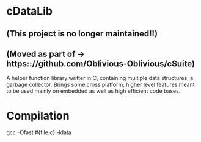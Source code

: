 # cDataLib
## (This project is no longer maintained!!)
## (Moved as part of -> https:://github.com/Oblivious-Oblivious/cSuite)
 A helper function library writter in C, containing multiple data structures, a garbage collector. Brings some cross platform, higher level features meant to be used mainly on embedded as well as high efficient code bases.

# Compilation
gcc -Ofast #{file.c} -ldata
